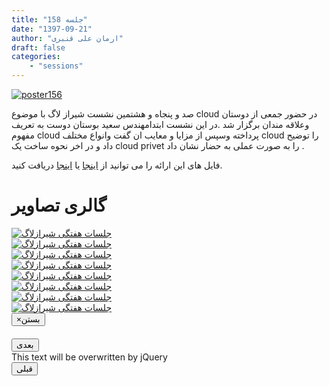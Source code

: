 ```yaml
---
title: "جلسه 158"
date: "1397-09-21"
author: "ارمان علی قنبری"
draft: false
categories:
    - "sessions"
---
```

[![poster156](../../img/posters/session158.jpg)](../../img/session158.jpg)

صد و پنجاه و هشتمین نشست  شیراز لاگ با موضوع cloud در حضور جمعی از دوستان وعلاقه مندان برگزار شد .در این نشست  ابتدامهندس سعید بوستان دوست به تعریف مفهوم cloud پرداخته وسپس از مزایا و معایب ان گفت وانواع مختلف cloud را توضیح داد و در اخر نحوه ساخت یک cloud privet را به صورت عملی به حضار نشان داد .

فایل های این ارائه را می توانید از [اینجا](https://framagit.org/shirazlug/resources/tree/master/presentations/session_158)
یا [اینجا](https://www.slideshare.net/ShirazLUG/ss-126614454)
دریافت کنید.


<div class="row">
    <div class="col-lg-12">
        <h1 class="page-header">گالری تصاویر</h1>    
            <div class="col-lg-4 col-md-4 col-xs-6 thumb">
            <a class="thumbnail" href="#" data-image-id="" data-toggle="modal" data-title="نشست هفتگی شیرازلاگ با حضور جمعی از دوستان" data-caption="" data-image="../../img/photo_2018-12-12_21-31-52.jpg" data-target="#image-gallery">
              <img class="img-responsive" src="../../img/photo_2018-12-12_21-31-52.jpg"
              alt="جلسات هفتگی شیرازلاگ">
            </a>
        </div>
            <div class="col-lg-4 col-md-4 col-xs-6 thumb">
            <a class="thumbnail" href="#" data-image-id="" data-toggle="modal" data-title="نشست هفتگی شیرازلاگ با حضور جمعی از دوستان" data-caption="" data-image="../../img/photo_2018-12-12_21-31-57.jpg" data-target="#image-gallery">
                <img class="img-responsive" src="../../img/photo_2018-12-12_21-31-57.jpg"
                alt="جلسات هفتگی شیرازلاگ">
            </a>
        </div>
            <div class="col-lg-4 col-md-4 col-xs-6 thumb">
            <a class="thumbnail" href="#" data-image-id="" data-toggle="modal" data-title="نشست هفتگی شیرازلاگ با حضور جمعی از دوستان" data-caption="" data-image="../..//img/photo_2018-12-12_21-32-01.jpg" data-target="#image-gallery">
                <img class="img-responsive" src="../..//img/photo_2018-12-12_21-32-01.jpg"
                alt="جلسات هفتگی شیرازلاگ">
            </a>
        </div>
        <div class="col-lg-4 col-md-4 col-xs-6 thumb">
        <a class="thumbnail" href="#" data-image-id="" data-toggle="modal" data-title="نشست هفتگی شیرازلاگ با حضور جمعی از دوستان" data-caption="" data-image="../..//img/photo_2018-12-12_21-32-04.jpg" data-target="#image-gallery">
          <img class="img-responsive" src="../../img/photo_2018-12-12_21-32-04.jpg"
          alt="جلسات هفتگی شیرازلاگ">
        </a>
    </div>
        <div class="col-lg-4 col-md-4 col-xs-6 thumb">
        <a class="thumbnail" href="#" data-image-id="" data-toggle="modal" data-title="نشست هفتگی شیرازلاگ با حضور جمعی از دوستان" data-caption="" data-image="../../img/photo_2018-12-12_21-32-08.jpg" data-target="#image-gallery">
          <img class="img-responsive" src="../../img/photo_2018-12-12_21-32-08.jpg"
          alt="جلسات هفتگی شیرازلاگ">
        </a>
    </div>
 <div class="col-lg-4 col-md-4 col-xs-6 thumb">
        <a class="thumbnail" href="#" data-image-id="" data-toggle="modal" data-title="نشست هفتگی شیرازلاگ با حضور جمعی از دوستان" data-caption="" data-image="../../img/photo_2018-12-13_14-42-30.jpg" data-target="#image-gallery">
          <img class="img-responsive" src="../../img/photo_2018-12-13_14-42-30.jpg"
          alt="جلسات هفتگی شیرازلاگ">
        </a>
    </div>
    <div class="col-lg-4 col-md-4 col-xs-6 thumb">
        <a class="thumbnail" href="#" data-image-id="" data-toggle="modal" data-title="نشست هفتگی شیرازلاگ با حضور جمعی از دوستان" data-caption="" data-image="../../img/photo_2018-12-13_14-42-33.jpg" data-target="#image-gallery">
          <img class="img-responsive" src="../../img/photo_2018-12-13_14-42-33.jpg"
          alt="جلسات هفتگی شیرازلاگ">
        </a>
    </div>
      <div class="col-lg-4 col-md-4 col-xs-6 thumb">
        <a class="thumbnail" href="#" data-image-id="" data-toggle="modal" data-title="نشست هفتگی شیرازلاگ با حضور جمعی از دوستان" data-caption="" data-image="../../img/photo_2018-12-12_21-32-08.jpg" data-target="#image-gallery">
          <img class="img-responsive" src="../../img/photo_2018-12-12_21-32-08.jpg"
          alt="جلسات هفتگی شیرازلاگ">
        </a>
    </div>
<div class="modal fade" id="image-gallery" tabindex="-1" role="dialog" aria-labelledby="myModalLabel" aria-hidden="true">
    <div class="modal-dialog">
        <div class="modal-content">
            <div class="modal-header">
                <button type="button" class="close" data-dismiss="modal"><span aria-hidden="true">×</span><span class="sr-only">بستن</span></button>
                <h4 class="modal-title" id="image-gallery-title"></h4>
            </div>
            <div class="modal-body">
                <img id="image-gallery-image" class="img-responsive" src="">
            </div>
            <div class="modal-footer">
                <div class="col-md-2">
                    <button type="button" class="btn btn-primary" id="show-previous-image">بعدی</button>
                </div>
                <div class="col-md-8 text-justify" id="image-gallery-caption">
                    This text will be overwritten by jQuery
                </div>
                <div class="col-md-2">
                    <button type="button" id="show-next-image" class="btn btn-default">قبلی</button>
                </div>
            </div>
        </div>
    </div>
</div>
